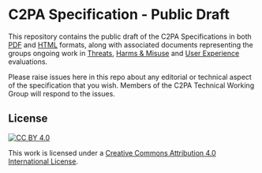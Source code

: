 # C2PA Specification - Public Draft

This repository contains the public draft of the C2PA Specifications in both [PDF](https://c2pa.org/public-draft/C2PA_Specification.pdf) and [HTML](https://c2pa.org/public-draft) formats, along with associated documents representing the groups ongoing work in [Threats](), [Harms & Misuse](https://c2pa.org/public-draft/Harms_Misuse_Abuse_Assessment.pdf) and [User Experience]() evaluations.

Please raise issues here in this repo about any editorial or technical aspect of the specification that you wish.  Members of the C2PA Technical Working Group will respond to the issues.

## License

[![CC BY 4.0][cc-by-image]][cc-by]

This work is licensed under a
[Creative Commons Attribution 4.0 International License][cc-by].

[cc-by]: http://creativecommons.org/licenses/by/4.0/
[cc-by-image]: https://i.creativecommons.org/l/by/4.0/88x31.png
[cc-by-shield]: https://img.shields.io/badge/License-CC%20BY%204.0-lightgrey.svg

